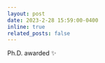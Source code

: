 ```yaml
---
layout: post
date: 2023-2-28 15:59:00-0400
inline: true
related_posts: false
---
```


Ph.D. awarded :sparkles: 
